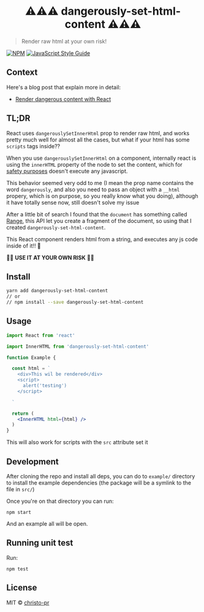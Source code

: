 <center>
<h1>
⚠️⚠️⚠️
dangerously-set-html-content
⚠️⚠️⚠️
</h1>
</center>

> Render raw html at your own risk!

[![NPM](https://img.shields.io/npm/v/dangerously-set-html-content.svg)](https://www.npmjs.com/package/dangerously-set-html-content) [![JavaScript Style Guide](https://img.shields.io/badge/code_style-standard-brightgreen.svg)](https://standardjs.com)

## Context

Here's a blog post that explain more in detail:

- [Render dangerous content with React](https://dev.to/christo_pr/render-dangerous-content-with-react-2j7j)

## TL;DR

React uses `dangerouslySetInnerHtml` prop to render raw html, and works pretty much well for almost all the cases, but what if your html has some `scripts` tags inside??

When you use `dangerouslySetInnerHtml` on a component, internally react is using the `innerHTML` property of the node to set the content, which for [safety purposes](https://developer.mozilla.org/en-US/docs/Web/API/Element/innerHTML#Security_considerations) doesn't execute any javascript.

This behavior seemed very odd to me (I mean the prop name contains the word `dangerously`, and also you need to pass an object with a `__html` propery, which is on purpose, so you really know what you doing), although it have totally sense now, still doesn't solve my issue

After a little bit of search I found that the `document` has something called [Range](https://developer.mozilla.org/en-US/docs/Web/API/Range), this API let you create a fragment of the document, so using that I created `dangerously-set-html-content`.

This React component renders html from a string, and executes any js code inside of it!! 🎉

🚨🚨 **USE IT AT YOUR OWN RISK** 🚨🚨

## Install

```bash
yarn add dangerously-set-html-content
// or
// npm install --save dangerously-set-html-content
```

## Usage

```jsx
import React from 'react'

import InnerHTML from 'dangerously-set-html-content'

function Example {

  const html = `
    <div>This wil be rendered</div>
    <script>
      alert('testing')
    </script>

  `

  return (
    <InnerHTML html={html} />
  )
}
```

This will also work for scripts with the `src` attribute set it

## Development

After cloning the repo and install all deps, you can do to `example/` directory to install the example dependencies (the package will be a symlink to the file in `src/`)

Once you're on that directory you can run:

```
npm start
```

And an example all will be open.

## Running unit test

Run:

```
npm test
```

## License

MIT © [christo-pr](https://github.com/christo-pr)
